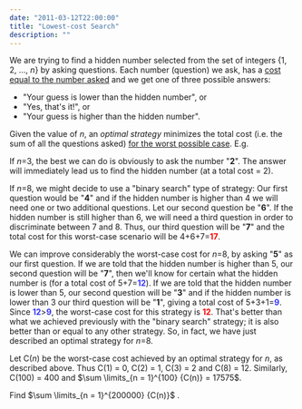 ```yaml
---
date: "2011-03-12T22:00:00"
title: "Lowest-cost Search"
description: ""
---
```


<p>We are trying to find a hidden number selected from the set of integers {1, 2, ..., <var>n</var>} by asking questions. 
Each number (question) we ask, has a <u>cost equal to the number asked</u> and we get one of three possible answers:</p><ul><li> "Your guess is lower than the hidden number", or</li>
<li> "Yes, that's it!", or</li>
<li> "Your guess is higher than the hidden number".</li>
</ul><p>Given the value of <var>n</var>, an <i>optimal strategy</i> minimizes the total cost (i.e. the sum of all the questions asked) <u>for the worst possible case</u>. E.g.</p>
<p>If <var>n</var>=3, the best we can do is obviously to ask the number "<b>2</b>". The answer will immediately lead us to find the hidden number (at a total cost = 2).</p>
<p>If <var>n</var>=8, we might decide to use a "binary search" type of strategy: Our first question would be "<b>4</b>" and if the hidden number is higher than 4 we will need one or two additional questions.
Let our second question be "<b>6</b>". If the hidden number is still higher than 6, we will need a third question in order to discriminate between 7 and 8.
Thus, our third question will be "<b>7</b>" and the total cost for this worst-case scenario will be 4+6+7=<span style="color:#FF0000;"><b>17</b></span>.</p>
<p>We can improve considerably the worst-case cost for <var>n</var>=8, by asking "<b>5</b>" as our first question.
If we are told that the hidden number is higher than 5, our second question will be "<b>7</b>", then we'll know for certain what the hidden number is (for a total cost of 5+7=<span style="color:#3333FF;"><b>12</b></span>).
If we are told that the hidden number is lower than 5, our second question will be "<b>3</b>" and if the hidden number is lower than 3 our third question will be "<b>1</b>", giving a total cost of 5+3+1=<span style="color:#3333FF;"><b>9</b></span>.
Since <span style="color:#3333FF;"><b>12</b></span>&gt;<span style="color:#3333FF;"><b>9</b></span>, the worst-case cost for this strategy is <span style="color:#FF0000;"><b>12</b></span>. That's better than what we achieved previously with the "binary search" strategy; it is also better than or equal to any other strategy.
So, in fact, we have just described an optimal strategy for <var>n</var>=8.</p>
<p>Let C(<var>n</var>) be the worst-case cost achieved by an optimal strategy for <var>n</var>, as described above.
Thus C(1) = 0, C(2) = 1, C(3) = 2 and C(8) = 12.
Similarly, C(100) = 400 and $\sum \limits_{n = 1}^{100} {C(n)} = 17575$.</p>
<p>Find $\sum \limits_{n = 1}^{200000} {C(n)}$ .</p>


